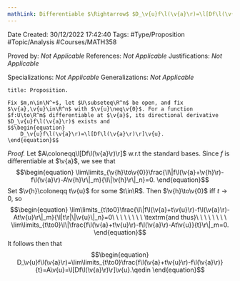 ```yaml
---
mathLink: Differentiable $\Rightarrow$ $D_\v{u}f\l(\v{a}\r)=\l[Df\l(\v{a}\r)\r]\v{u}$
---
```


<div class="topSpace"></div>

Date Created: 30/12/2022 17:42:40
Tags: #Type/Proposition #Topic/Analysis #Courses/MATH358

Proved by: _Not Applicable_
References: _Not Applicable_
Justifications: _Not Applicable_

Specializations: _Not Applicable_
Generalizations: _Not Applicable_

``` ad-Proposition
title: Proposition.

Fix $m,n\in\N^+$, let $U\subseteq\R^n$ be open, and fix $\v{a},\v{u}\in\R^n$ with $\v{u}\neq\v{0}$. For a function $f:U\to\R^m$ differentiable at $\v{a}$, its directional derivative $D_\v{u}f\l(\v{a}\r)$ exists and
$$\begin{equation}
    D_\v{u}f\l(\v{a}\r)=\l[Df\l(\v{a}\r)\r]\v{u}.
\end{equation}$$

```

<i>Proof.</i> Let $A\coloneqq\l[Df\l(\v{a}\r)\r]$ w.r.t the standard bases. Since $f$ is differentiable at $\v{a}$, we see that
$$\begin{equation}
    \lim\limits_{\v{h}\to\v{0}}\frac{\l\|f\l(\v{a}+\v{h}\r)-f\l(\v{a}\r)-A\v{h}\r\|_m}{\l\|\v{h}\r\|_n}=0.
\end{equation}$$
Set $\v{h}\coloneqq t\v{u}$ for some $t\in\R$. Then $\v{h}\to\v{0}$ iff $t\to0$, so
$$\begin{equation}
    \lim\limits_{t\to0}\frac{\l\|f\l(\v{a}+t\v{u}\r)-f\l(\v{a}\r)-At\v{u}\r\|_m}{\l|t\r|\|\v{u}\|_n}=0\ \ \ \ \ \ \ \ \textrm{and thus}\ \ \ \ \ \ \ \ \lim\limits_{t\to0}\l\|\frac{f\l(\v{a}+t\v{u}\r)-f\l(\v{a}\r)-At\v{u}}{t}\r\|_m=0.
\end{equation}$$
It follows then that
$$\begin{equation}
    D_\v{u}f\l(\v{a}\r)=\lim\limits_{t\to0}\frac{f\l(\v{a}+t\v{u}\r)-f\l(\v{a}\r)}{t}=A\v{u}=\l[Df\l(\v{a}\r)\r]\v{u}.\qedin
\end{equation}$$
